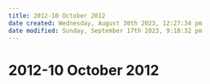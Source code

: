 ```yaml
---
title: 2012-10 October 2012
date created: Wednesday, August 30th 2023, 12:27:34 pm
date modified: Sunday, September 17th 2023, 9:18:32 pm
---
```


# 2012-10 October 2012

